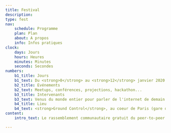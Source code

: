```yaml
---
title: Festival
description:
type: fest
nav:
    schedule: Programme
    plan: Plan
    about: A propos
    info: Infos pratiques
clock:
    days: Jours
    hours: Heures
    minutes: Minutes
    seconds: Secondes
numbers:
    b1_title: Jours
    b1_text: Du <strong>8</strong> au <strong>12</strong> janvier 2020
    b2_title: Evénements
    b2_text: Meetups, conférences, projections, hackathon...
    b3_title: Intervenants
    b3_text: Venus du monde entier pour parler de l'internet de demain
    b4_title: Lieu
    b4_text: <strong>Ground Control</strong>, au coeur de Paris (gare de Lyon)
content:
    intro_text: Le rassemblement communautaire gratuit du peer-to-peer

---
```

